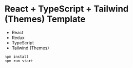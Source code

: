 # React + TypeScript + Tailwind (Themes) Template

- React
- Redux
- TypeScript
- Tailwind (Themes)

```
npm install
npm run start
```
